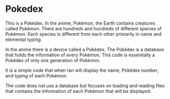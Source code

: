 # Pokedex

This is a Pokédex. In the anime, Pokémon, the Earth contains creatures called Pokémon. There are hundreds and hundreds of different species of Pokémon. Each species is different from each other primarily in name and elemental typing. 

In the anime there is a device called a Pokédex. The Pokédex is a database that holds the information of every Pokémon. 
This code is essentially a Pokédex of only one generation of Pokémon. 

It is a simple code that when ran will display the name, Pokédex number, and typing of each Pokémon. 

The code does not use a database but focuses on loading and reading files that contains the information of each Pokémon that will be displayed. 
